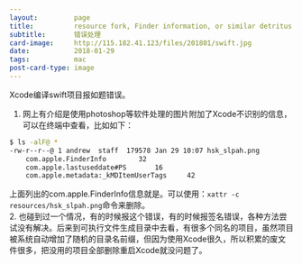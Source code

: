 ```yaml
---
layout:         page
title:          resource fork, Finder information, or similar detritus not allowed
subtitle:       错误处理
card-image:     http://115.182.41.123/files/201801/swift.jpg
date:           2018-01-29
tags:           mac
post-card-type: image
---
```

Xcode编译swift项目报如题错误。  
1. 网上有介绍是使用photoshop等软件处理的图片附加了Xcode不识别的信息，可以在终端中查看，比如如下：  
```bash
$ ls -alF@ *
-rw-r--r--@ 1 andrew  staff  179578 Jan 29 10:07 hsk_slpah.png
	com.apple.FinderInfo	    32 
	com.apple.lastuseddate#PS	    16 
	com.apple.metadata:_kMDItemUserTags	    42 
```
上面列出的com.apple.FinderInfo信息就是。可以使用：`xattr -c resources/hsk_slpah.png`命令来删除。  
2. 也碰到过一个情况，有的时候报这个错误，有的时候报签名错误，各种方法尝试没有解决。后来到可执行文件生成目录中去看，有很多个同名的项目，虽然项目被系统自动增加了随机的目录名前缀，但因为使用Xcode很久，所以积累的废文件很多，把没用的项目全部删除重启Xcode就没问题了。  



